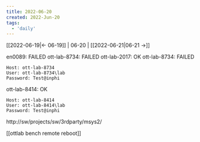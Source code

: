 ```yaml
---
title: 2022-06-20
created: 2022-Jun-20
tags:
  - 'daily'
---
```


[[2022-06-19|<- 06-19]] | 06-20 | [[2022-06-21|06-21 ->]]

en0089: FAILED
ott-lab-8734: FAILED
ott-lab-2017: OK
ott-lab-8734: FAILED
```
Host: ott-lab-8734
User: ott-lab-8734\lab
Password: Test@inphi
```
ott-lab-8414: OK
```
Host: ott-lab-8414
User: ott-lab-8414\lab
Password: Test@inphi
```

http://sw/projects/sw/3rdparty/msys2/

[[ottlab bench remote reboot]]